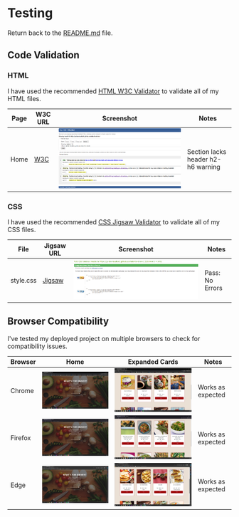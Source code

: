 # Testing

Return back to the [README.md](README.md) file.

## Code Validation

### HTML

I have used the recommended [HTML W3C Validator](https://validator.w3.org) to validate all of my HTML files.

| Page | W3C URL | Screenshot | Notes |
| --- | --- | --- | --- |
| Home | [W3C](https://validator.w3.org/nu/?doc=https%3A%2F%2Fjordan-boulton1.github.io%2Fwhats-for-dinner%2F) | ![screenshot](https://github.com/Jordan-Boulton1/whats-for-dinner/blob/main/documentation/testing/html-validation.png) | Section lacks header h2-h6 warning |

### CSS

I have used the recommended [CSS Jigsaw Validator](https://jigsaw.w3.org/css-validator) to validate all of my CSS files.

| File | Jigsaw URL | Screenshot | Notes |
| --- | --- | --- | --- |
| style.css | [Jigsaw](https://jigsaw.w3.org/css-validator/validator?uri=https%3A%2F%2FJordan-Boulton1.github.io%2Fwhats-for-dinner) | ![screenshot](https://github.com/Jordan-Boulton1/whats-for-dinner/blob/main/documentation/testing/css-validation.png) | Pass: No Errors |

## Browser Compatibility

I've tested my deployed project on multiple browsers to check for compatibility issues.

| Browser | Home | Expanded Cards | Notes |
| --- | --- | --- | --- |
| Chrome | ![screenshot](https://github.com/Jordan-Boulton1/whats-for-dinner/blob/main/documentation/testing/chrome-compatibility.png) | ![screenshot](https://github.com/Jordan-Boulton1/whats-for-dinner/blob/main/documentation/testing/chrome-cards-compatibility.png) | Works as expected |
| Firefox | ![screenshot](https://github.com/Jordan-Boulton1/whats-for-dinner/blob/main/documentation/testing/firefox-compatibility.png) | ![screenshot](https://github.com/Jordan-Boulton1/whats-for-dinner/blob/main/documentation/testing/firefox-cards-compatibility.png) | Works as expected |
| Edge | ![screenshot](https://github.com/Jordan-Boulton1/whats-for-dinner/blob/main/documentation/testing/edge-compatibility.png) | ![screenshot](https://github.com/Jordan-Boulton1/whats-for-dinner/blob/main/documentation/testing/edge-cards-compatibility.png) | Works as expected |